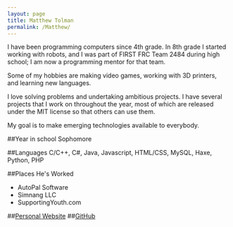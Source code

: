 ```yaml
---
layout: page
title: Matthew Tolman
permalink: /Matthew/
---
```

I have been programming computers since 4th grade. In 8th grade I started working with robots, and I was part of FIRST FRC Team 2484 during high school; I am now a programming mentor for that team.

Some of my hobbies are making video games, working with 3D printers, and learning new languages.

I love solving problems and undertaking ambitious projects. I have several projects that I work on throughout the year, most of which are released under the MIT license so that others can use them.

My goal is to make emerging technologies available to everybody.

##Year in school
Sophomore

##Languages
C/C++, C#, Java, Javascript, HTML/CSS, MySQL, Haxe, Python, PHP

##Places He's Worked
- AutoPal Software
- Simnang LLC
- SupportingYouth.com

##[Personal Website](http://tofusoftware.com/)
##[GitHub](https://github.com/tofurama3000)
